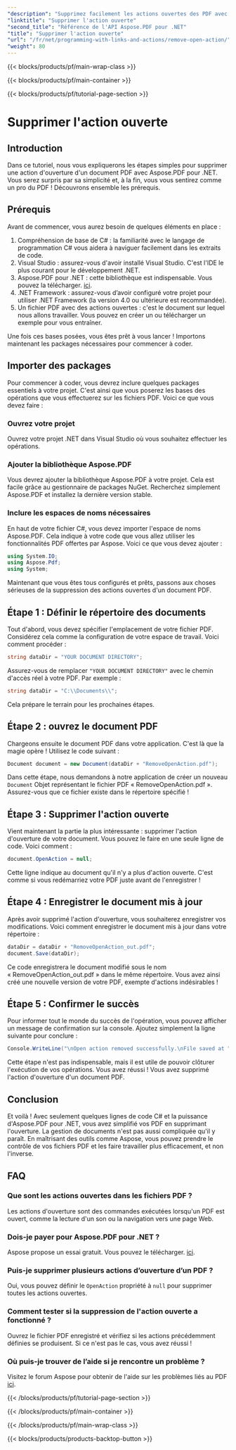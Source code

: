 ```yaml
---
"description": "Supprimez facilement les actions ouvertes des PDF avec Aspose.PDF pour .NET ! Un tutoriel simple avec des instructions étape par étape pour une gestion efficace des PDF."
"linktitle": "Supprimer l'action ouverte"
"second_title": "Référence de l'API Aspose.PDF pour .NET"
"title": "Supprimer l'action ouverte"
"url": "/fr/net/programming-with-links-and-actions/remove-open-action/"
"weight": 80
---
```


{{< blocks/products/pf/main-wrap-class >}}

{{< blocks/products/pf/main-container >}}

{{< blocks/products/pf/tutorial-page-section >}}

# Supprimer l'action ouverte

## Introduction

Dans ce tutoriel, nous vous expliquerons les étapes simples pour supprimer une action d'ouverture d'un document PDF avec Aspose.PDF pour .NET. Vous serez surpris par sa simplicité et, à la fin, vous vous sentirez comme un pro du PDF ! Découvrons ensemble les prérequis.

## Prérequis

Avant de commencer, vous aurez besoin de quelques éléments en place :

1. Compréhension de base de C# : la familiarité avec le langage de programmation C# vous aidera à naviguer facilement dans les extraits de code.
2. Visual Studio : assurez-vous d'avoir installé Visual Studio. C'est l'IDE le plus courant pour le développement .NET.
3. Aspose.PDF pour .NET : cette bibliothèque est indispensable. Vous pouvez la télécharger. [ici](https://releases.aspose.com/pdf/net/). 
4. .NET Framework : assurez-vous d’avoir configuré votre projet pour utiliser .NET Framework (la version 4.0 ou ultérieure est recommandée).
5. Un fichier PDF avec des actions ouvertes : c'est le document sur lequel nous allons travailler. Vous pouvez en créer un ou télécharger un exemple pour vous entraîner.

Une fois ces bases posées, vous êtes prêt à vous lancer ! Importons maintenant les packages nécessaires pour commencer à coder.

## Importer des packages

Pour commencer à coder, vous devrez inclure quelques packages essentiels à votre projet. C'est ainsi que vous poserez les bases des opérations que vous effectuerez sur les fichiers PDF. Voici ce que vous devez faire :

### Ouvrez votre projet

Ouvrez votre projet .NET dans Visual Studio où vous souhaitez effectuer les opérations.

### Ajouter la bibliothèque Aspose.PDF

Vous devrez ajouter la bibliothèque Aspose.PDF à votre projet. Cela est facile grâce au gestionnaire de packages NuGet. Recherchez simplement Aspose.PDF et installez la dernière version stable.

### Inclure les espaces de noms nécessaires

En haut de votre fichier C#, vous devez importer l'espace de noms Aspose.PDF. Cela indique à votre code que vous allez utiliser les fonctionnalités PDF offertes par Aspose. Voici ce que vous devez ajouter :

```csharp
using System.IO;
using Aspose.Pdf;
using System;
```

Maintenant que vous êtes tous configurés et prêts, passons aux choses sérieuses de la suppression des actions ouvertes d'un document PDF.

## Étape 1 : Définir le répertoire des documents

Tout d'abord, vous devez spécifier l'emplacement de votre fichier PDF. Considérez cela comme la configuration de votre espace de travail. Voici comment procéder :

```csharp
string dataDir = "YOUR DOCUMENT DIRECTORY";
```

Assurez-vous de remplacer `"YOUR DOCUMENT DIRECTORY"` avec le chemin d'accès réel à votre PDF. Par exemple :

```csharp
string dataDir = "C:\\Documents\\";
```

Cela prépare le terrain pour les prochaines étapes. 

## Étape 2 : ouvrez le document PDF

Chargeons ensuite le document PDF dans votre application. C'est là que la magie opère ! Utilisez le code suivant :

```csharp
Document document = new Document(dataDir + "RemoveOpenAction.pdf");
```

Dans cette étape, nous demandons à notre application de créer un nouveau `Document` Objet représentant le fichier PDF « RemoveOpenAction.pdf ». Assurez-vous que ce fichier existe dans le répertoire spécifié !

## Étape 3 : Supprimer l'action ouverte

Vient maintenant la partie la plus intéressante : supprimer l'action d'ouverture de votre document. Vous pouvez le faire en une seule ligne de code. Voici comment :

```csharp
document.OpenAction = null;
```

Cette ligne indique au document qu'il n'y a plus d'action ouverte. C'est comme si vous redémarriez votre PDF juste avant de l'enregistrer !

## Étape 4 : Enregistrer le document mis à jour

Après avoir supprimé l'action d'ouverture, vous souhaiterez enregistrer vos modifications. Voici comment enregistrer le document mis à jour dans votre répertoire :

```csharp
dataDir = dataDir + "RemoveOpenAction_out.pdf";
document.Save(dataDir);
```

Ce code enregistrera le document modifié sous le nom « RemoveOpenAction_out.pdf » dans le même répertoire. Vous avez ainsi créé une nouvelle version de votre PDF, exempte d'actions indésirables !

## Étape 5 : Confirmer le succès

Pour informer tout le monde du succès de l'opération, vous pouvez afficher un message de confirmation sur la console. Ajoutez simplement la ligne suivante pour conclure :

```csharp
Console.WriteLine("\nOpen action removed successfully.\nFile saved at " + dataDir);
```

Cette étape n'est pas indispensable, mais il est utile de pouvoir clôturer l'exécution de vos opérations. Vous avez réussi ! Vous avez supprimé l'action d'ouverture d'un document PDF.

## Conclusion

Et voilà ! Avec seulement quelques lignes de code C# et la puissance d'Aspose.PDF pour .NET, vous avez simplifié vos PDF en supprimant l'ouverture. La gestion de documents n'est pas aussi compliquée qu'il y paraît. En maîtrisant des outils comme Aspose, vous pouvez prendre le contrôle de vos fichiers PDF et les faire travailler plus efficacement, et non l'inverse.

## FAQ

### Que sont les actions ouvertes dans les fichiers PDF ?
Les actions d'ouverture sont des commandes exécutées lorsqu'un PDF est ouvert, comme la lecture d'un son ou la navigation vers une page Web.

### Dois-je payer pour Aspose.PDF pour .NET ?
Aspose propose un essai gratuit. Vous pouvez le télécharger. [ici](https://releases.aspose.com/).

### Puis-je supprimer plusieurs actions d’ouverture d’un PDF ?
Oui, vous pouvez définir le `OpenAction` propriété à `null` pour supprimer toutes les actions ouvertes.

### Comment tester si la suppression de l'action ouverte a fonctionné ?
Ouvrez le fichier PDF enregistré et vérifiez si les actions précédemment définies se produisent. Si ce n'est pas le cas, vous avez réussi !

### Où puis-je trouver de l’aide si je rencontre un problème ?
Visitez le forum Aspose pour obtenir de l'aide sur les problèmes liés au PDF [ici](https://forum.aspose.com/c/pdf/10).

{{< /blocks/products/pf/tutorial-page-section >}}

{{< /blocks/products/pf/main-container >}}

{{< /blocks/products/pf/main-wrap-class >}}

{{< blocks/products/products-backtop-button >}}